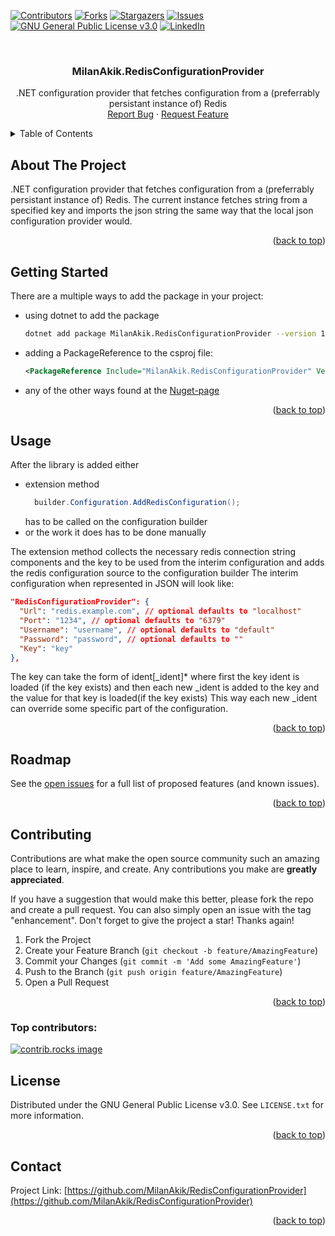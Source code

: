 <a id="readme-top"></a>

[![Contributors][contributors-shield]][contributors-url]
[![Forks][forks-shield]][forks-url]
[![Stargazers][stars-shield]][stars-url]
[![Issues][issues-shield]][issues-url]
[![GNU General Public License v3.0][license-shield]][license-url]
[![LinkedIn][linkedin-shield]][linkedin-url]



<!-- PROJECT LOGO -->
<br />
<div align="center">
  <!-- <a href="https://github.com/MilanAkik/RedisConfigurationProvider">
    <img src="images/logo.png" alt="Logo" width="80" height="80">
  </a> -->

<h3 align="center">MilanAkik.RedisConfigurationProvider</h3>

  <p align="center">
    .NET configuration provider that fetches configuration from a (preferrably persistant instance of) Redis
    <br />
    <!-- <a href="https://github.com/MilanAkik/RedisConfigurationProvider"><strong>Explore the docs »</strong></a>
    <br />
    <br />
    <a href="https://github.com/MilanAkik/RedisConfigurationProvider">View Demo</a>
    &middot; -->
    <a href="https://github.com/MilanAkik/RedisConfigurationProvider/issues/new?labels=bug&template=bug-report---.md">Report Bug</a>
    &middot;
    <a href="https://github.com/MilanAkik/RedisConfigurationProvider/issues/new?labels=enhancement&template=feature-request---.md">Request Feature</a>
  </p>
</div>



<!-- TABLE OF CONTENTS -->
<details>
  <summary>Table of Contents</summary>
  <ol>
    <li>
      <a href="#about-the-project">About The Project</a>
      <!-- <ul>
        <li><a href="#built-with">Built With</a></li>
      </ul> -->
    </li>
    <li>
      <a href="#getting-started">Getting Started</a>
      <!-- <ul>
        <li><a href="#prerequisites">Prerequisites</a></li>
        <li><a href="#installation">Installation</a></li>
      </ul> -->
    </li>
    <li><a href="#usage">Usage</a></li>
    <li><a href="#roadmap">Roadmap</a></li>
    <li><a href="#contributing">Contributing</a></li>
    <li><a href="#license">License</a></li>
    <li><a href="#contact">Contact</a></li>
    <!-- <li><a href="#acknowledgments">Acknowledgments</a></li> -->
  </ol>
</details>



<!-- ABOUT THE PROJECT -->
## About The Project

<!-- [![Product Name Screen Shot][product-screenshot]](https://example.com) -->

.NET configuration provider that fetches configuration from a (preferrably persistant instance of) Redis. The current instance fetches string from a specified key and imports the json string the same way that the local json configuration provider would.
<!-- Here's a blank template to get started. To avoid retyping too much info, do a search and replace with your text editor for the following: `MilanAkik`, `RedisConfigurationProvider`, `twitter_handle`, `milan-akik`, `email_client`, `email`, `MilanAkik.RedisConfigurationProvider`, `.NET configuration provider that fetches configuration from a (preferrably persistant instance of) Redis`, `GNU General Public License v3.0` -->

<p align="right">(<a href="#readme-top">back to top</a>)</p>



<!-- ### Built With

* [![Next][Next.js]][Next-url]
* [![React][React.js]][React-url]
* [![Vue][Vue.js]][Vue-url]
* [![Angular][Angular.io]][Angular-url]
* [![Svelte][Svelte.dev]][Svelte-url]
* [![Laravel][Laravel.com]][Laravel-url]
* [![Bootstrap][Bootstrap.com]][Bootstrap-url]
* [![JQuery][JQuery.com]][JQuery-url]

<p align="right">(<a href="#readme-top">back to top</a>)</p> -->



<!-- GETTING STARTED -->
## Getting Started

There are a multiple ways to add the package in your project:
* using dotnet to add the package
  ```sh
  dotnet add package MilanAkik.RedisConfigurationProvider --version 1.0.0
  ```
* adding a PackageReference to the csproj file:
  ```xml
  <PackageReference Include="MilanAkik.RedisConfigurationProvider" Version="1.0.0" />
  ```
* any of the other ways found at the [Nuget-page]

<p align="right">(<a href="#readme-top">back to top</a>)</p>



<!-- USAGE EXAMPLES -->
## Usage

After the library is added either
* extension method 
  ```c#
    builder.Configuration.AddRedisConfiguration();
  ```
  has to be called on the configuration builder
* or the work it does has to be done manually

The extension method collects the necessary redis connection string components and the key to be used from the interim configuration and adds the redis configuration source to the configuration builder
The interim configuration when represented in JSON will look like:
```json
"RedisConfigurationProvider": {
  "Url": "redis.example.com", // optional defaults to "localhost"
  "Port": "1234", // optional defaults to "6379"
  "Username": "username", // optional defaults to "default"
  "Password": "password", // optional defaults to ""
  "Key": "key"
},
```

The key can take the form of ident[_ident]* where first the key ident is loaded (if the key exists) and then each new _ident is added to the key and the value for that key is loaded(if the key exists)
This way each new _ident can override some specific part of the configuration.

<p align="right">(<a href="#readme-top">back to top</a>)</p>



<!-- ROADMAP -->
## Roadmap

<!-- - [ ] Feature 1
- [ ] Feature 2
- [ ] Feature 3
    - [ ] Nested Feature -->

See the [open issues](https://github.com/MilanAkik/RedisConfigurationProvider/issues) for a full list of proposed features (and known issues).

<p align="right">(<a href="#readme-top">back to top</a>)</p>



<!-- CONTRIBUTING -->
## Contributing

Contributions are what make the open source community such an amazing place to learn, inspire, and create. Any contributions you make are **greatly appreciated**.

If you have a suggestion that would make this better, please fork the repo and create a pull request. You can also simply open an issue with the tag "enhancement".
Don't forget to give the project a star! Thanks again!

1. Fork the Project
2. Create your Feature Branch (`git checkout -b feature/AmazingFeature`)
3. Commit your Changes (`git commit -m 'Add some AmazingFeature'`)
4. Push to the Branch (`git push origin feature/AmazingFeature`)
5. Open a Pull Request

<p align="right">(<a href="#readme-top">back to top</a>)</p>

### Top contributors:

<a href="https://github.com/MilanAkik/RedisConfigurationProvider/graphs/contributors">
  <img src="https://contrib.rocks/image?repo=MilanAkik/RedisConfigurationProvider" alt="contrib.rocks image" />
</a>



<!-- LICENSE -->
## License

Distributed under the GNU General Public License v3.0. See `LICENSE.txt` for more information.

<p align="right">(<a href="#readme-top">back to top</a>)</p>



<!-- CONTACT -->
## Contact

<!-- Your Name - [@twitter_handle](https://twitter.com/twitter_handle) - email@email_client.com -->

Project Link: [https://github.com/MilanAkik/RedisConfigurationProvider](https://github.com/MilanAkik/RedisConfigurationProvider)

<p align="right">(<a href="#readme-top">back to top</a>)</p>



<!-- ACKNOWLEDGMENTS -->
<!-- ## Acknowledgments

* []()
* []()
* []()

<p align="right">(<a href="#readme-top">back to top</a>)</p> -->



<!-- MARKDOWN LINKS & IMAGES -->
<!-- https://www.markdownguide.org/basic-syntax/#reference-style-links -->
[contributors-shield]: https://img.shields.io/github/contributors/MilanAkik/RedisConfigurationProvider.svg?style=for-the-badge
[contributors-url]: https://github.com/MilanAkik/RedisConfigurationProvider/graphs/contributors
[forks-shield]: https://img.shields.io/github/forks/MilanAkik/RedisConfigurationProvider.svg?style=for-the-badge
[forks-url]: https://github.com/MilanAkik/RedisConfigurationProvider/network/members
[stars-shield]: https://img.shields.io/github/stars/MilanAkik/RedisConfigurationProvider.svg?style=for-the-badge
[stars-url]: https://github.com/MilanAkik/RedisConfigurationProvider/stargazers
[issues-shield]: https://img.shields.io/github/issues/MilanAkik/RedisConfigurationProvider.svg?style=for-the-badge
[issues-url]: https://github.com/MilanAkik/RedisConfigurationProvider/issues
[license-shield]: https://img.shields.io/github/license/MilanAkik/RedisConfigurationProvider.svg?style=for-the-badge
[license-url]: https://github.com/MilanAkik/RedisConfigurationProvider/blob/master/LICENSE.txt
[linkedin-shield]: https://img.shields.io/badge/-LinkedIn-black.svg?style=for-the-badge&logo=linkedin&colorB=555
[linkedin-url]: https://linkedin.com/in/milan-akik
[Nuget-page]: https://www.nuget.org/packages/MilanAkik.RedisConfigurationProvider
[product-screenshot]: images/screenshot.png
<!-- [Next.js]: https://img.shields.io/badge/next.js-000000?style=for-the-badge&logo=nextdotjs&logoColor=white
[Next-url]: https://nextjs.org/
[React.js]: https://img.shields.io/badge/React-20232A?style=for-the-badge&logo=react&logoColor=61DAFB
[React-url]: https://reactjs.org/
[Vue.js]: https://img.shields.io/badge/Vue.js-35495E?style=for-the-badge&logo=vuedotjs&logoColor=4FC08D
[Vue-url]: https://vuejs.org/
[Angular.io]: https://img.shields.io/badge/Angular-DD0031?style=for-the-badge&logo=angular&logoColor=white
[Angular-url]: https://angular.io/
[Svelte.dev]: https://img.shields.io/badge/Svelte-4A4A55?style=for-the-badge&logo=svelte&logoColor=FF3E00
[Svelte-url]: https://svelte.dev/
[Laravel.com]: https://img.shields.io/badge/Laravel-FF2D20?style=for-the-badge&logo=laravel&logoColor=white
[Laravel-url]: https://laravel.com
[Bootstrap.com]: https://img.shields.io/badge/Bootstrap-563D7C?style=for-the-badge&logo=bootstrap&logoColor=white
[Bootstrap-url]: https://getbootstrap.com
[JQuery.com]: https://img.shields.io/badge/jQuery-0769AD?style=for-the-badge&logo=jquery&logoColor=white
[JQuery-url]: https://jquery.com  -->